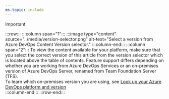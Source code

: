 ```yaml
---
ms.topic: include
---
```



> [!IMPORTANT]  
> :::row:::
>    :::column span="1":::
>       :::image type="content" source="../media/version-selector.png" alt-text="Select a version from Azure DevOps Content Version selector."
>    :::column-end:::
>    :::column span="2":::
>       To view the content available for your platform, make sure that you select the correct version of this article from the version selector which is located above the table of contents. Feature support differs depending on whether you are working from Azure DevOps Services or an on-premises version of Azure DevOps Server, renamed from Team Foundation Server (TFS).  
>       To learn which on-premises version you are using, see [Look up your Azure DevOps platform and version](../user-guide/lookup-platform-version.md)   
>    :::column-end:::
> :::row-end:::

